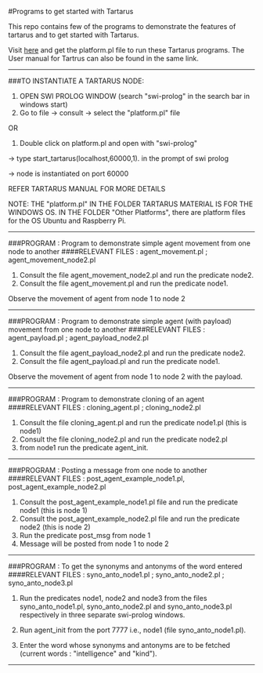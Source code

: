 #Programs to get started with Tartarus

This repo contains few of the programs to demonstrate the features of tartarus and to get started with Tartarus.

Visit [here](https://github.com/roboticslab-cseiitg/ProjectTartarus) and get the platform.pl file to run these Tartarus programs. The User manual for Tartrus can also be found in the same link.

------------------------------------------------------------------
###TO INSTANTIATE A TARTARUS NODE:

1. OPEN SWI PROLOG WINDOW (search "swi-prolog" in the search bar in windows start)
2. Go to file -> consult -> select the "platform.pl" file

OR

1. Double click on platform.pl and open with "swi-prolog"

-> type 
		start_tartarus(localhost,60000,1).
   in the prompt of swi prolog

-> node is instantiated on port 60000

REFER TARTARUS MANUAL FOR MORE DETAILS

NOTE: THE "platform.pl" IN THE FOLDER TARTARUS MATERIAL IS FOR THE WINDOWS OS.
		IN THE FOLDER "Other Platforms", there are platform files for the OS Ubuntu and Raspberry Pi.
*********************************************************************************

###PROGRAM : Program to demonstrate simple agent movement from one node to another
####RELEVANT FILES : agent_movement.pl ; agent_movement_node2.pl

1. Consult the file agent_movement_node2.pl and run the predicate node2.
2. Consult the file agent_movement.pl and run the predicate node1.

Observe the movement of agent from node 1 to node 2

**********************************************************************************

###PROGRAM : Program to demonstrate simple agent (with payload) movement from one node to another
####RELEVANT FILES : agent_payload.pl ; agent_payload_node2.pl

1. Consult the file agent_payload_node2.pl and run the predicate node2.
2. Consult the file agent_payload.pl and run the predicate node1.

Observe the movement of agent from node 1 to node 2 with the payload.

**********************************************************************************

###PROGRAM : Program to demonstrate cloning of an agent
####RELEVANT FILES : cloning_agent.pl ; cloning_node2.pl

1. Consult the file cloning_agent.pl and run the predicate node1.pl (this is node1)
2. Consult the file cloning_node2.pl and run the predicate node2.pl
3. from node1 run the predicate agent_init.

***********************************************************************************

###PROGRAM : Posting a message from one node to another
####RELEVANT FILES : post_agent_example_node1.pl, post_agent_example_node2.pl

1. Consult the post_agent_example_node1.pl file and run the predicate node1 (this is node 1)
2. Consult the post_agent_example_node2.pl file and run the predicate node2 (this is node 2)
3. Run the predicate post_msg from node 1 
4. Message will be posted from node 1 to node 2

***********************************************************************************

###PROGRAM : To get the synonyms and antonyms of the word entered
####RELEVANT FILES : syno_anto_node1.pl ; syno_anto_node2.pl ; syno_anto_node3.pl

1. Run the predicates node1, node2 and node3 from the files syno_anto_node1.pl, syno_anto_node2.pl and syno_anto_node3.pl respectively in three separate swi-prolog windows.

2. Run agent_init from the port 7777 i.e., node1 (file syno_anto_node1.pl).

3. Enter the word whose synonyms and antonyms are to be fetched (current words : "intelligence" and "kind").

************************************************************************************
